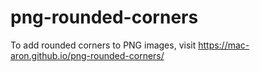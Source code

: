# png-rounded-corners

To add rounded corners to PNG images, visit https://mac-aron.github.io/png-rounded-corners/